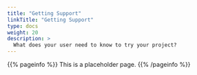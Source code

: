 ```yaml
---
title: "Getting Support"
linkTitle: "Getting Support"
type: docs
weight: 20
description: >
  What does your user need to know to try your project?
---
```


{{% pageinfo %}}
This is a placeholder page.
{{% /pageinfo %}}
